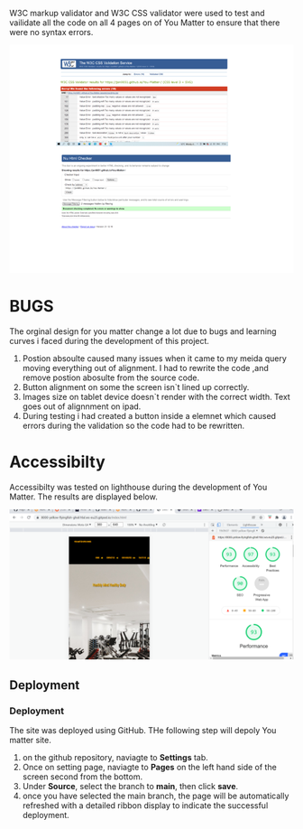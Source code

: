 W3C markup validator and W3C CSS validator were used to test and vailidate all the code on all 4  pages on of You Matter to ensure that there were no syntax errors.

![Testing on W3C Html and CSS](assets/readme-images/w3c.png)
# BUGS
The orginal design for you matter change a lot due to bugs and learning curves i faced during the development of this project. 

  1. Postion absoulte caused many issues when it came to my meida query moving everything out of alignment. I had to rewrite the code ,and remove postion abosulte from the source code.
  2. Button alignment on some the screen isn`t lined up correctly.
  3. Images size on tablet device doesn`t render with the correct width. Text goes out of alignnment on ipad. 
  4. During testing i had created a button inside a elemnet which caused errors during the validation so the code had to be rewritten.


# Accessibilty
Accessibilty was tested on lighthouse during the development of You Matter. The results are displayed below.

![Accessibilty Testing](assets/readme-images/access.png)
## Deployment

  ### **Deployment**

  The site was deployed using GitHub. THe following step will depoly You matter site.
  1. on the github repository, naviagte to **Settings** tab.
  2. Once on setting page, naviagte to **Pages** on the left hand side of the screen second from the bottom.
  3. Under **Source**, select the branch to **main**, then click **save**.
  4.  once you have selected the main branch, the page will be automatically refreshed with a detailed ribbon display to indicate the successful deployment.